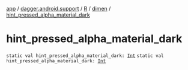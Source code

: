 [app](../../../index.md) / [dagger.android.support](../../index.md) / [R](../index.md) / [dimen](index.md) / [hint_pressed_alpha_material_dark](./hint_pressed_alpha_material_dark.md)

# hint_pressed_alpha_material_dark

`static val hint_pressed_alpha_material_dark: `[`Int`](https://kotlinlang.org/api/latest/jvm/stdlib/kotlin/-int/index.html)
`static val hint_pressed_alpha_material_dark: `[`Int`](https://kotlinlang.org/api/latest/jvm/stdlib/kotlin/-int/index.html)